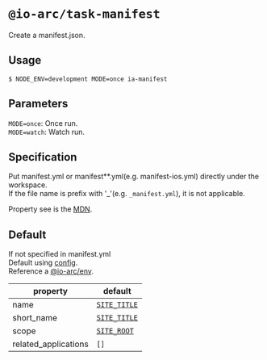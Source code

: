 # `@io-arc/task-manifest`

Create a manifest.json.

## Usage

```
$ NODE_ENV=development MODE=once ia-manifest
```

## Parameters

`MODE=once`: Once run.  
`MODE=watch`: Watch run.

## Specification

Put manifest.yml or manifest\*\*.yml(e.g. manifest-ios.yml) directly under the workspace.  
If the file name is prefix with '\_'(e.g. `_manifest.yml`), it is not applicable.

Property see is the [MDN](https://developer.mozilla.org/ja/docs/Web/Manifest).

## Default

If not specified in manifest.yml  
Default using [config](https://www.npmjs.com/package/node-config).  
Reference a [@io-arc/env](https://github.com/io-arc/io-arc/packages/env).

| property             | default                                                                   |
| -------------------- | ------------------------------------------------------------------------- |
| name                 | [`SITE_TITLE`](https://github.com/io-arc/io-arc/packages/env#site_title) |
| short_name           | [`SITE_TITLE`](https://github.com/io-arc/io-arc/packages/env#site_title) |
| scope                | [`SITE_ROOT`](https://github.com/io-arc/io-arc/packages/env#site_root)    |
| related_applications | `[]`                                                                      |
